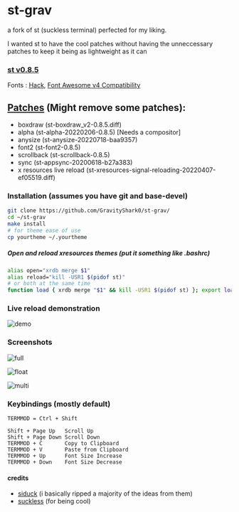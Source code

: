 # st-grav
a fork of st (suckless terminal) perfected for my liking.

I wanted st to have the cool patches without having the unneccessary patches to keep it being as lightweight as it can

### [st v0.8.5](https://st.suckless.org/)

Fonts : [Hack](https://github.com/source-foundry/Hack), [Font Awesome v4 Compatibility](https://fontawesome.com/)

## [Patches](https://st.suckless.org/patches/) (Might remove some patches):
- boxdraw (st-boxdraw_v2-0.8.5.diff)
- alpha (st-alpha-20220206-0.8.5) [Needs a compositor]
- anysize (st-anysize-20220718-baa9357)
- font2 (st-font2-0.8.5)
- scrollback  (st-scrollback-0.8.5)
- sync  (st-appsync-20200618-b27a383)
- x resources live reload (st-xresources-signal-reloading-20220407-ef05519.diff)

### Installation (assumes you have git and base-devel)
```bash
git clone https://github.com/GravityShark0/st-grav/
cd ~/st-grav
make install
# for theme ease of use
cp yourtheme ~/.yourtheme
```
##### Open and reload xresources themes (put it something like .bashrc)
```bash
alias open="xrdb merge $1"
alias reload="kill -USR1 $(pidof st)"
# or both at the same time
function load { xrdb merge "$1" && kill -USR1 $(pidof st) }; export load
```
### Live reload demonstration
![demo](https://media1.tenor.com/images/3626897a0e57162257785622b8a3e61e/tenor.gif?itemid=26772972)
### Screenshots 

![full](https://i.postimg.cc/hPX4cv5t/full.png)

![float](https://i.postimg.cc/0Ns9Yf2z/single.png)

![multi](https://i.postimg.cc/wTnqvzCc/multi.png)

### Keybindings (mostly default)
```
TERMMOD = Ctrl + Shift

Shift + Page Up   Scroll Up
Shift + Page Down Scroll Down
TERMMOD + C       Copy to Clipboard
TERMMOD + V       Paste from Clipboard
TERMMOD + Up      Font Size Increase
TERMMOD + Down    Font Size Decrease
```
#### credits
- [siduck](https://github.com/siduck/st) (i basically ripped a majority of the ideas from them)
- [suckless](st.suckless.org) (for being cool)
